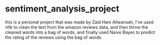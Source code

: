 # sentiment_analysis_project

this is a personal project that was made by Zaid Hani Allwansah, I've used nltk to clean the text from the amazon reviews data, and then throw the cleaned words into a bag of words, and finally used Naive Bayes to predict the rating of the reviews using the bag of words.
